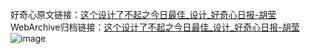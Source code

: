好奇心原文链接：[这个设计了不起之今日最佳_设计_好奇心日报-胡莹 ](https://www.qdaily.com/articles/6093.html)
WebArchive归档链接：[这个设计了不起之今日最佳_设计_好奇心日报-胡莹 ](http://web.archive.org/web/20190623165911/https://www.qdaily.com/articles/6093.html)
![image](http://ww3.sinaimg.cn/large/007d5XDply1g3w9kpg6grj30u0b5a7wh)